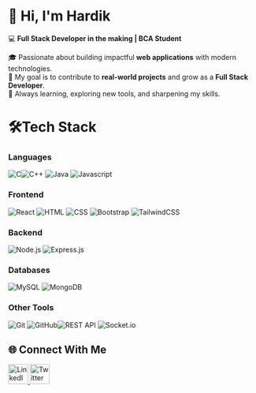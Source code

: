 # 👋 Hi, I'm Hardik  

💻 **Full Stack Developer in the making | BCA Student**  

🎓 Passionate about building impactful **web applications** with modern technologies.  
🎯 My goal is to contribute to **real-world projects** and grow as a **Full Stack Developer**.  
🚀 Always learning, exploring new tools, and sharpening my skills.  

 
 # 🛠Tech Stack
 ### Languages  
  ![C](https://img.shields.io/badge/C-A8B9CC.svg?style=for-the-badge&logo=C&logoColor=black)![C++](https://img.shields.io/badge/C++-00599C.svg?style=for-the-badge&logo=C++&logoColor=white)
  ![Java](https://img.shields.io/badge/Java-ED8B00.svg?style=for-the-badge&logo=openjdk&logoColor=white)
  ![Javascript](https://img.shields.io/badge/JavaScript-F7DF1E.svg?style=for-the-badge&logo=JavaScript&logoColor=black)
  
### Frontend
![React](https://img.shields.io/badge/React-61DAFB.svg?style=for-the-badge&logo=React&logoColor=black) 
![HTML](https://img.shields.io/badge/HTML5-E34F26.svg?style=for-the-badge&logo=HTML5&logoColor=white) 
![CSS](https://img.shields.io/badge/CSS-663399.svg?style=for-the-badge&logo=CSS&logoColor=white)
![Bootstrap](https://img.shields.io/badge/Bootstrap-7952B3.svg?style=for-the-badge&logo=Bootstrap&logoColor=white)
![TailwindCSS](https://img.shields.io/badge/Tailwind%20CSS-06B6D4.svg?style=for-the-badge&logo=Tailwind-CSS&logoColor=white)
### Backend
![Node.js](https://img.shields.io/badge/Node.js-5FA04E.svg?style=for-the-badge&logo=nodedotjs&logoColor=white) ![Express.js](  https://img.shields.io/badge/Express-000000.svg?style=for-the-badge&logo=Express&logoColor=white)
### Databases
![MySQL](https://img.shields.io/badge/MySQL-4479A1.svg?style=for-the-badge&logo=MySQL&logoColor=white) ![MongoDB](https://img.shields.io/badge/MongoDB-47A248.svg?style=for-the-badge&logo=MongoDB&logoColor=white)  
### Other Tools
![Git](https://img.shields.io/badge/Git-F05032.svg?style=for-the-badge&logo=Git&logoColor=white) ![GitHub](https://img.shields.io/badge/GitHub-181717.svg?style=for-the-badge&logo=GitHub&logoColor=white)![REST API](https://img.shields.io/badge/REST_API-025E8C.svg?style=for-the-badge&logo=swagger&logoColor=white)
![Socket.io](https://img.shields.io/badge/Socket.io-010101.svg?style=for-the-badge&logo=socketdotio&logoColor=white)  


## 🌐 Connect With Me  

<a href="https://www.linkedin.com/in/hardik-shiromani123" target="_blank">
  <img src="https://cdn.jsdelivr.net/gh/devicons/devicon/icons/linkedin/linkedin-original.svg" alt="LinkedIn" width="40" height="40"/>
</a>
<a href="https://x.com/Hardik_1014" target="_blank">
  <img src="https://cdn.jsdelivr.net/gh/devicons/devicon/icons/twitter/twitter-original.svg" alt="Twitter" width="40" height="40"/>
</a>


